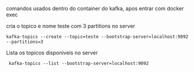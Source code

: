 comandos usados dentro do container do kafka, apos entrar com docker exec

cria o topico e nome teste com 3 partitions no server
```
kafka-topics --create --topic=teste --bootstrap-server=localhost:9092 --partitions=3
```

Lista os topicos disponiveis no server

```
 kafka-topics --list --bootstrap-server=localhost:9092
```